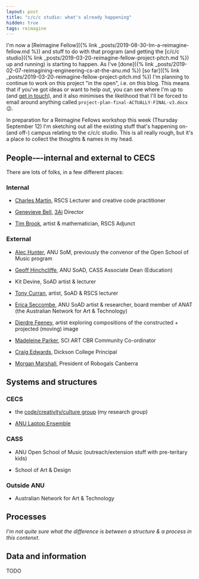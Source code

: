 ```yaml
---
layout: post
title: "c/c/c studio: what's already happening"
hidden: true
tags: reimagine
---
```


I'm now a [Reimagine Fellow]({% link
_posts/2019-08-30-Im-a-reimagine-fellow.md %}) and stuff to do with that program
(and getting the [c/c/c studio]({% link
_posts/2019-03-20-reimagine-fellow-project-pitch.md %}) up and running) is
starting to happen. As I've [done]({% link
_posts/2019-02-07-reimagining-engineering-cs-at-the-anu.md %}) [so
far]({% link _posts/2019-03-20-reimagine-fellow-project-pitch.md
%}) I'm planning to continue to work on this project "in the open", i.e. on this
blog. This means that if you've got ideas or want to help out, you can see where
I'm up to (and [get in touch](mailto:ben.swift@anu.edu.au)), and it also
minimises the likelihood that I'll be forced to email around anything called
`project-plan-final-ACTUALLY-FINAL-v3.docx` 😉.

In preparation for a Reimagine Fellows workshop this week (Thursday September
12) I'm sketching out all the existing stuff that's happening on- (and off-)
campus relating to the c/c/c studio. This is all really rough, but it's a place
to collect the thoughts & names in my head.

## People-–-internal and external to CECS

There are lots of folks, in a few different places:

### Internal

- [Charles Martin](http://charlesmartin.com.au), RSCS Lecturer and creative
  code practitioner

- [Genevieve Bell](https://cecs.anu.edu.au/people/genevieve-bell),
  [3Ai](https://3ainstitute.cecs.anu.edu.au) Director

- [Tim Brook](https://hingstonbrook.com/60hbrook/hb6000.php), artist &
  mathematician, RSCS Adjunct

### External

- [Alec Hunter](https://researchers.anu.edu.au/researchers/hunter-at), ANU
  SoM, previously the convenor of the Open School of Music program

- [Geoff
  Hinchcliffe](https://researchers.anu.edu.au/researchers/hinchcliffe-gb), ANU
  SoAD, CASS Associate Dean (Education)

- Kit Devine, SoAD artist & lecturer

- [Tony Curran](http://tonycurran.net/), artist, SoAD & RSCS lecturer

- [Erica Seccombe](https://www.ericaseccombe.com), ANU SoAD artist & researcher,
  board member of ANAT (the Australian Network for Art & Technology)

- [Dierdre Feeney](http://www.deirdrefeeney.com), artist exploring compositions
  of the constructed + projected (moving) image

- [Madeleine Parker](https://www.linkedin.com/in/madeleine-parker-928644102/),
  SCI ART CBR Community Co-ordinator

- [Craig Edwards](http://www.dicksonc.act.edu.au/our_school/principals_welcome),
  Dickson College Principal

- [Morgan Marshall](https://robogals.org/locations/asia-pacific-apac/canberra/),
  President of Robogals Canberra

## Systems and structures

### CECS

- the [code/creativity/culture
  group](https://cs.anu.edu.au/code-creativity-culture/) (my research group)

- [ANU Laptop Ensemble](https://cs.anu.edu.au/code-creativity-culture/lens/)

### CASS

- ANU Open School of Music (outreach/extension stuff with pre-teritary kids)
  
- School of Art & Design

### Outside ANU

- Australian Network for Art & Technology

## Processes

_I'm not quite sure what the difference is between a structure & a process in
this contenxt_.

## Data and information

TODO
